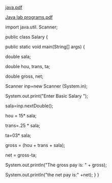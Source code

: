 [java.pdf](https://github.com/user-attachments/files/16093301/java.pdf)

[Java lab programs.pdf](https://github.com/user-attachments/files/16100487/Java.lab.programs.pdf)


import java.util. Scanner;

public class Salary {

public static void main(String[] args) {

double sala;

double hou, trans, ta;

double gross, net;

Scanner inp=new Scanner (System.in);

System.out.print("Enter Basic Salary ");

sala=inp.nextDouble();

hou = 15* sala;

trans=.25 * sala;

ta=03* sala;

gross = (hou + trans + sala);

net = gross-ta;

System.out.println("The gross pay is: " + gross);

System.out.println("the net pay is:" +net);
}
}

